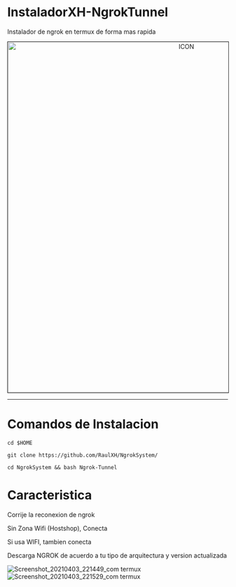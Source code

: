 # InstaladorXH-NgrokTunnel
Instalador de ngrok en termux de forma mas rapida 
<p align="center"><img src="https://miro.medium.com/max/1698/0*PYiASVGm5RwolHt6.jpg" alt="ICON" align="center" border="1" width="800" height="auto"></p>
<hr>


# Comandos de Instalacion
```
cd $HOME

git clone https://github.com/RaulXH/NgrokSystem/

cd NgrokSystem && bash Ngrok-Tunnel

```

# Caracteristica
<p> Corrije la reconexion de ngrok </p>
<p> Sin Zona Wifi (Hostshop), Conecta </p>
<p> Si usa WIFI, tambien conecta </p>
<p> Descarga NGROK de acuerdo a tu tipo de arquitectura y version actualizada </p>


![Screenshot_20210403_221449_com termux](https://user-images.githubusercontent.com/77165035/113497539-cb4c1e00-94ca-11eb-822c-0d6a92207ad3.jpg)
![Screenshot_20210403_221529_com termux](https://user-images.githubusercontent.com/77165035/113497542-d141ff00-94ca-11eb-99bc-b2caaccdb0b0.jpg)

